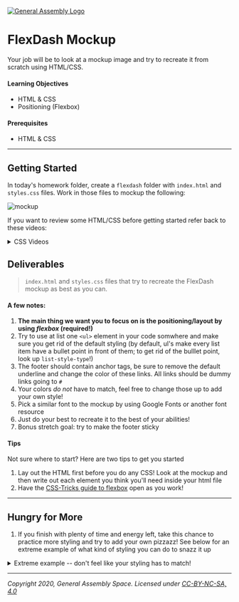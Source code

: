 [![General Assembly Logo](/ga_cog.png)](https://generalassemb.ly)

# FlexDash Mockup

Your job will be to look at a mockup image and try to recreate it from scratch using HTML/CSS. 

#### Learning Objectives

- HTML & CSS 
- Positioning (Flexbox)

#### Prerequisites

- HTML & CSS

---

## Getting Started

In today's homework folder, create a `flexdash` folder with `index.html` and `styles.css` files. Work in those files to mockup the following: 

![mockup](https://i.imgur.com/xY9NSsb.png)

If you want to review some HTML/CSS before getting started refer back to these videos: 

<details><summary>CSS Videos</summary><p>

1. [On the box model](https://www.youtube.com/watch?v=HNgdhp1_kEE&index=6&list=PLdnONIhPScST0Vy4LrIZiYKpFNoxgyH7J)

2. [On display](https://www.youtube.com/watch?v=qjSe_K3agYc&index=7&list=PLdnONIhPScST0Vy4LrIZiYKpFNoxgyH7J)

3. On flexbox: [first video](https://www.youtube.com/watch?v=tqdqEiTlqF0&list=PLdnONIhPScST0Vy4LrIZiYKpFNoxgyH7J&index=33), [second video](https://www.youtube.com/watch?v=7d8aAw8mzjI&list=PLdnONIhPScST0Vy4LrIZiYKpFNoxgyH7J&index=34), [third video](https://www.youtube.com/watch?v=zDYAbI78dzc&list=PLdnONIhPScST0Vy4LrIZiYKpFNoxgyH7J&index=35)

4. [On responsive design](https://www.youtube.com/watch?v=BsuCBmzLf_U&index=21&list=PLdnONIhPScST0Vy4LrIZiYKpFNoxgyH7J)

5. [On units of measure](https://www.youtube.com/watch?v=5axuSSBIMuQ&index=9&list=PLdnONIhPScST0Vy4LrIZiYKpFNoxgyH7J)
    
</p></details>

## Deliverables

> `index.html` and `styles.css` files that try to recreate the FlexDash mockup as best as you can. 

#### A few notes: 

1. **The main thing we want you to focus on is the positioning/layout by using _flexbox_ (required!)**
1. Try to use at list one `<ul>` element in your code somwhere and make sure you get rid of the default styling (by default, ul's make every list item have a bullet point in front of them; to get rid of the bulllet point, look up `list-style-type`!) 
1. The footer should contain anchor tags, be sure to remove the default underline and change the color of these links. All links should be dummy links going to `#`
1. Your colors  _do not_ have to match, feel free to change those up to add your own style! 
1. Pick a similar font to the mockup by using Google Fonts or another font resource
1. Just do your best to recreate it to the best of your abilities! 
1. Bonus stretch goal: try to make the footer sticky

#### Tips 

Not sure where to start? Here are two tips to get you started 

1. Lay out the HTML first before you do any CSS! Look at the mockup and then write out each element you think you'll need inside your html file 
1. Have the [CSS-Tricks guide to flexbox](https://css-tricks.com/snippets/css/a-guide-to-flexbox/) open as you work! 

---

## Hungry for More 

1. If you finish with plenty of time and energy left, take this chance to practice more styling and try to add your own pizzazz! See below for an extreme example of what kind of styling you can do to snazz it up 

<details><summary>Extreme example -- don't feel like your styling has to match!</summary><p>

The example below is just to show you how much you can do with some CSS. We of course don't expect you to recreate this, but just show you what is possible with lots of experience. For now, just add whatever styling you want and can! 

![](https://miro.medium.com/max/1400/1*80k7IqhWOR0Og-PP7cLm4g.jpeg)

> Source: https://medium.muz.li/30-handpicked-excellent-dashboards-347e2407a057

</details>

---

*Copyright 2020, General Assembly Space. Licensed under [CC-BY-NC-SA, 4.0](https://creativecommons.org/licenses/by-nc-sa/4.0/)*
